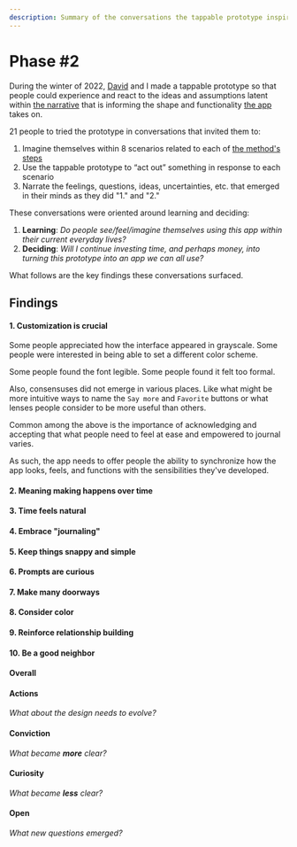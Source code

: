 ```yaml
---
description: Summary of the conversations the tappable prototype inspired.
---
```


# Phase #2

During the winter of 2022, [David](https://www.davidgoligorsky.com/index.html) and I made a tappable prototype so that people could experience and react to the ideas and assumptions latent within [the narrative](../app.md) that is informing the shape and functionality [the app](../app.md) takes on.

21 people to tried the prototype in conversations that invited them to:

1. Imagine themselves within 8 scenarios related to each of [the method's steps](../method.md)
2. Use the tappable prototype to “act out” something in response to each scenario
3. Narrate the feelings, questions, ideas, uncertainties, etc. that emerged in their minds as they did "1." and "2."

These conversations were oriented around learning and deciding:

1. **Learning**: _Do people see/feel/imagine themselves using this app within their current everyday lives?_
2. **Deciding**: _Will I continue investing time, and perhaps money, into turning this prototype into an app we can all use?_

What follows are the key findings these conversations surfaced.

## Findings

#### 1. Customization is crucial

Some people appreciated how the interface appeared in grayscale. Some people were interested in being able to set a different color scheme.

Some people found the font legible. Some people found it felt too formal.

Also, consensuses did not emerge in various places. Like what might be more intuitive ways to name the `Say more` and `Favorite` buttons or what lenses people consider to be more useful than others.

Common among the above is the importance of acknowledging and accepting that what people need to feel at ease and empowered to journal varies.&#x20;

As such, the app needs to offer people the ability to synchronize how the app looks, feels, and functions with the sensibilities they've developed.

#### 2. Meaning making happens over time

#### 3. Time feels natural

#### 4. Embrace "journaling"

#### 5. Keep things snappy and simple

#### 6. Prompts are curious

#### 7. Make many doorways

#### 8. Consider color

#### 9. Reinforce relationship building

#### 10. Be a good neighbor







#### Overall

#### Actions

_What about the design needs to evolve?_

#### Conviction

_What became **more** clear?_

#### Curiosity

_What became **less** clear?_

#### Open

_What new questions emerged?_



